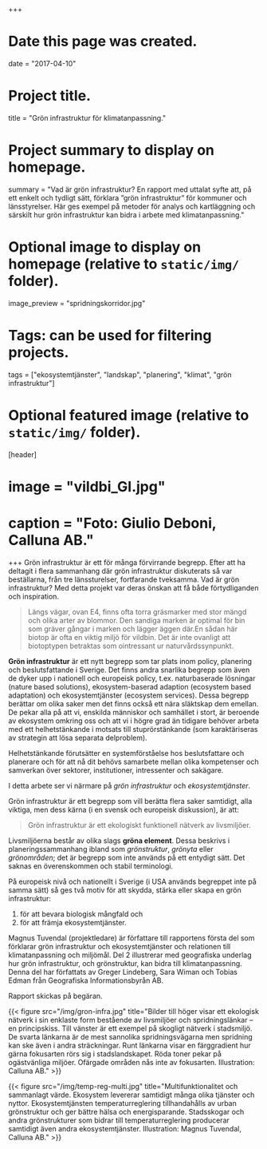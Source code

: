 +++
# Date this page was created.
date = "2017-04-10"

# Project title.
title = "Grön infrastruktur för klimatanpassning."

# Project summary to display on homepage.
summary = "Vad är grön infrastruktur? En rapport med uttalat syfte att, på ett enkelt och tydligt sätt, förklara ”grön infrastruktur” för kommuner och länsstyrelser. Här ges exempel på metoder för analys och kartläggning och särskilt hur grön infrastruktur kan bidra i arbete med klimatanpassning."

# Optional image to display on homepage (relative to `static/img/` folder).
image_preview = "spridningskorridor.jpg"

# Tags: can be used for filtering projects.
tags = ["ekosystemtjänster", "landskap", "planering", "klimat", "grön infrastruktur"]

# Optional featured image (relative to `static/img/` folder).
[header]
# image = "vildbi_GI.jpg"
# caption = "Foto: Giulio Deboni, Calluna AB."

+++
Grön infrastruktur är ett för många förvirrande begrepp. Efter att ha deltagit i flera sammanhang där grön infrastruktur diskuterats så var beställarna, från tre länssturelser, fortfarande tveksamma. Vad är grön infrastruktur? Med detta projekt var deras önskan att få både förtydliganden och inspiration.

> Längs vägar, ovan E4, finns ofta torra gräsmarker med stor mängd och olika arter av blommor. Den sandiga marken är optimal för bin som gräver gångar i marken och lägger äggen där.En sådan här biotop är ofta en viktig miljö för vildbin. Det är inte ovanligt att biotoptypen betraktas som ointressant ur naturvårdssynpunkt. 

**Grön infrastruktur** är ett nytt begrepp som tar plats inom policy, planering och beslutsfattande i Sverige. Det finns andra snarlika begrepp som även de dyker upp i nationell och europeisk policy, t.ex. naturbaserade lösningar (nature based solutions), ekosystem-baserad adaption (ecosystem based adaptation) och ekosystemtjänster (ecosystem services). Dessa begrepp berättar om olika saker men det finns också ett nära släktskap dem emellan. De pekar alla på att vi, enskilda människor och samhället i stort, är beroende av ekosystem omkring oss och att vi i högre grad än tidigare behöver arbeta med ett helhetstänkande i motsats till stuprörstänkande (som karaktäriseras av strategin att lösa separata delproblem). 

Helhetstänkande förutsätter en systemförståelse hos beslutsfattare och planerare och för att nå dit behövs samarbete mellan olika kompetenser och samverkan över sektorer, institutioner, intressenter och sakägare. 

I detta arbete ser vi närmare på *grön infrastruktur* och *ekosystemtjänster*. 

Grön infrastruktur är ett begrepp som vill berätta flera saker samtidigt, alla viktiga, men dess kärna (i en svensk och europeisk diskussion), är att:

> Grön infrastruktur är ett ekologiskt funktionell nätverk av livsmiljöer.

Livsmiljöerna består av olika slags **gröna element**. Dessa beskrivs i planeringssammanhang ibland som *grönstruktur*, *grönyta* eller *grönområden*; det är begrepp som inte används på ett entydigt sätt. Det saknas en överenskommen och stabil terminologi.

På europeisk nivå och nationellt i Sverige (i USA används begreppet inte på samma sätt) så ges två motiv för att skydda, stärka eller skapa en grön infrastruktur:

1. för att bevara biologisk mångfald och
2. för att främja ekosystemtjänster.

Magnus Tuvendal (projektledare) är författare till rapportens första del som förklarar grön infrastruktur och ekosystemtjänster och relationen till klimatanpassning och miljömål. Del 2 illustrerar med geografiska underlag hur grön infrastruktur, och grönstruktur, kan bidra till klimatanpassning. Denna del har författats av Greger Lindeberg, Sara Wiman och Tobias Edman från Geografiska Informationsbyrån AB.

Rapport skickas på begäran.


{{< figure src="/img/gron-infra.jpg" title="Bilder till höger visar ett ekologisk nätverk i sin enklaste form bestående av livsmiljöer och spridningslänkar – en principskiss. Till vänster är ett exempel på skogligt nätverk i stadsmiljö. De svarta länkarna är de mest sannolika spridningsvägarna men spridning kan ske även i andra sträckningar. Runt länkarna visar en färggradient hur gärna fokusarten rörs sig i stadslandskapet. Röda toner pekar på ogästvänliga miljöer. Ofärgade områden nås inte av fokusarten. Illustration: Calluna AB." >}}


{{< figure src="/img/temp-reg-multi.jpg" title="Multifunktionalitet och sammanlagt värde. Ekosystem levererar samtidigt många olika tjänster och nyttor. Ekosystemtjänsten temperaturreglering tillhandahålls av urban grönstruktur och ger bättre hälsa och energisparande. Stadsskogar och andra grönstrukturer som bidrar till temperaturreglering producerar samtidigt även andra ekosystemtjänster. Illustration: Magnus Tuvendal, Calluna AB." >}}


